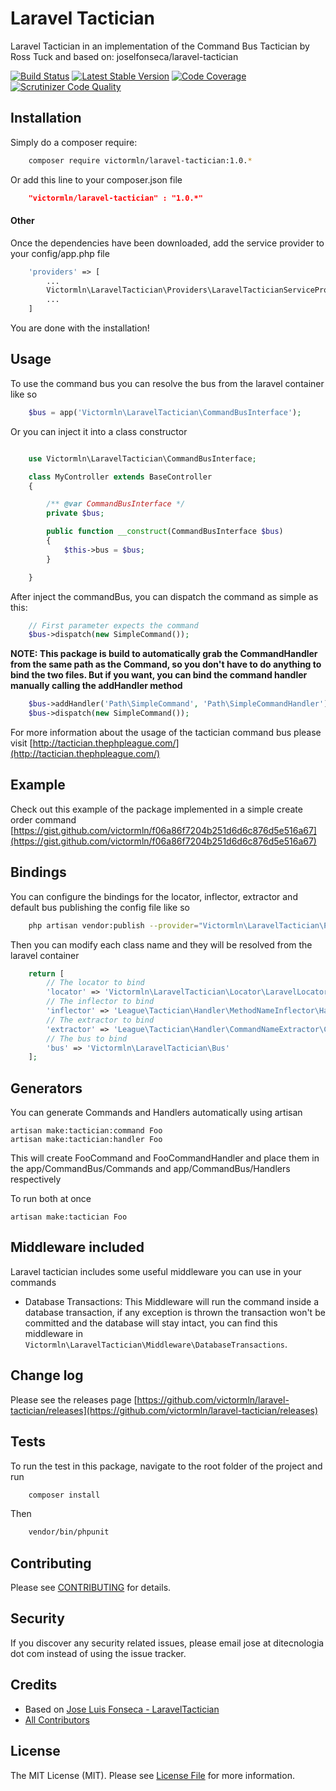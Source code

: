 Laravel Tactician
===============================

Laravel Tactician in an implementation of the Command Bus Tactician by Ross Tuck and based on: joselfonseca/laravel-tactician

[![Build Status](https://api.travis-ci.org/victormln/laravel-tactician.svg?branch=master)](https://travis-ci.org/victormln/laravel-tactician)
[![Latest Stable Version](https://poser.pugx.org/victormln/laravel-tactician/v/stable)](https://packagist.org/packages/victormln/laravel-tactician)
[![Code Coverage](https://scrutinizer-ci.com/g/victormln/laravel-tactician/badges/coverage.png?b=master)](https://scrutinizer-ci.com/g/victormln/laravel-tactician/?branch=master)
[![Scrutinizer Code Quality](https://scrutinizer-ci.com/g/victormln/laravel-tactician/badges/quality-score.png?b=master)](https://scrutinizer-ci.com/g/victormln/laravel-tactician/?branch=master)

## Installation

Simply do a composer require:

```bash
    composer require victormln/laravel-tactician:1.0.*
```

Or add this line to your composer.json file

```json
    "victormln/laravel-tactician" : "1.0.*"
```

#### Other

Once the dependencies have been downloaded, add the service provider to your config/app.php file

```php
    'providers' => [
        ...
        Victormln\LaravelTactician\Providers\LaravelTacticianServiceProvider::class
        ...
    ]
```
You are done with the installation!

## Usage

To use the command bus you can resolve the bus from the laravel container like so

```php
    $bus = app('Victormln\LaravelTactician\CommandBusInterface');
```
Or you can inject it into a class constructor

```php

    use Victormln\LaravelTactician\CommandBusInterface;

    class MyController extends BaseController
    {

        /** @var CommandBusInterface */
        private $bus;

        public function __construct(CommandBusInterface $bus)
        {
            $this->bus = $bus;
        }

    }

```

After inject the commandBus, you can dispatch the command as simple as this:

```php
    // First parameter expects the command
    $bus->dispatch(new SimpleCommand());
```

**NOTE: This package is build to automatically grab the CommandHandler from the same path as the Command, so you don't have to do anything to bind the two files. But if you want, you can bind the command handler manually calling the addHandler method**

```php
    $bus->addHandler('Path\SimpleCommand', 'Path\SimpleCommandHandler');
    $bus->dispatch(new SimpleCommand());
```

For more information about the usage of the tactician command bus please visit [http://tactician.thephpleague.com/](http://tactician.thephpleague.com/)

## Example

Check out this example of the package implemented in a simple create order command [https://gist.github.com/victormln/f06a86f7204b251d6d6c876d5e516a67](https://gist.github.com/victormln/f06a86f7204b251d6d6c876d5e516a67)

## Bindings

You can configure the bindings for the locator, inflector, extractor and default bus publishing the config file like so

```bash
    php artisan vendor:publish --provider="Victormln\LaravelTactician\Providers\LaravelTacticianServiceProvider"
```

Then you can modify each class name and they will be resolved from the laravel container

```php
    return [
        // The locator to bind
        'locator' => 'Victormln\LaravelTactician\Locator\LaravelLocator',
        // The inflector to bind
        'inflector' => 'League\Tactician\Handler\MethodNameInflector\HandleInflector',
        // The extractor to bind
        'extractor' => 'League\Tactician\Handler\CommandNameExtractor\ClassNameExtractor',
        // The bus to bind
        'bus' => 'Victormln\LaravelTactician\Bus'
    ];
```

## Generators

You can generate Commands and Handlers automatically using artisan

```
artisan make:tactician:command Foo
artisan make:tactician:handler Foo
```

This will create FooCommand and FooCommandHandler and place them in the app/CommandBus/Commands and app/CommandBus/Handlers respectively

To run both at once

```
artisan make:tactician Foo
```

## Middleware included

Laravel tactician includes some useful middleware you can use in your commands

- Database Transactions: This Middleware will run the command inside a database transaction, if any exception is thrown the transaction won't be committed and the database will stay intact, you can find this middleware in `Victormln\LaravelTactician\Middleware\DatabaseTransactions`.  

## Change log

Please see the releases page [https://github.com/victormln/laravel-tactician/releases](https://github.com/victormln/laravel-tactician/releases)

## Tests

To run the test in this package, navigate to the root folder of the project and run

```bash
    composer install
```
Then

```bash
    vendor/bin/phpunit
```

## Contributing

Please see [CONTRIBUTING](CONTRIBUTING.md) for details.

## Security

If you discover any security related issues, please email jose at ditecnologia dot com instead of using the issue tracker.

## Credits

- Based on [Jose Luis Fonseca - LaravelTactician](https://github.com/joselfonseca/laravel-tactician)
- [All Contributors](../../contributors)

## License

The MIT License (MIT). Please see [License File](license.md) for more information.
